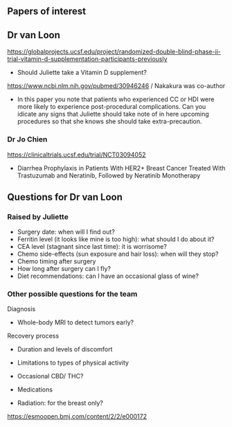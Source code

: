 
## Papers of interest

## Dr van Loon

https://globalprojects.ucsf.edu/project/randomized-double-blind-phase-ii-trial-vitamin-d-supplementation-participants-previously

* Should Juliette take a Vitamin D supplement?


https://www.ncbi.nlm.nih.gov/pubmed/30946246 / Nakakura was co-author

* In this paper you note that patients who experienced CC or HDI were more likely to experience post-procedural complications. Can you idicate any signs that Juliette should take note of in here upcoming procedures so that she knows she should take extra-precaution.

### Dr Jo Chien

https://clinicaltrials.ucsf.edu/trial/NCT03094052

* Diarrhea Prophylaxis in Patients With HER2+ Breast Cancer Treated With Trastuzumab and Neratinib, Followed by Neratinib Monotherapy


## Questions for Dr van Loon

### Raised by Juliette

* Surgery date: when will I find out?
* Ferritin level (it looks like mine is too high): what should I do about it?
* CEA level (stagnant since last time): it is worrisome?
* Chemo side-effects (sun exposure and hair loss): when will they stop?
* Chemo timing after surgery
* How long after surgery can I fly?
* Diet recommendations: can I have an occasional glass of wine?


### Other possible questions for the team

Diagnosis
* Whole-body MRI to detect tumors early?

Recovery process
* Duration and levels of discomfort
* Limitations to types of physical activity
* Occasional CBD/ THC?
* Medications


* Radiation: for the breast only?

https://esmoopen.bmj.com/content/2/2/e000172